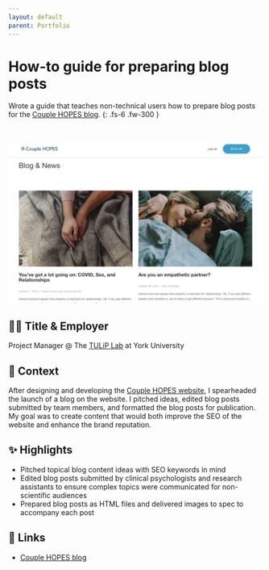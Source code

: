 ```yaml
---
layout: default
parent: Portfolio
---
```


<!-- title: "User Guide: Modifying an InDesign File" -->

# How-to guide for preparing blog posts

Wrote a guide that teaches non-technical users how to prepare blog posts for the [Couple HOPES blog](https://couplehopes.com/static/blog.html).
{: .fs-6 .fw-300 }

<img src="../../assets/images/CH-blog.png" class="table-wrapper" style="width:100%; max-height:20rem; object-fit:cover; overflow-y:clip; object-position: 100% 0; margin-top:2rem;" />

## 👩‍💻 Title & Employer

Project Manager @ The [TULiP Lab](https://www.tuliplab.ca/) at York University

## 📌 Context

After designing and developing the [Couple HOPES website](https://couplehopes.com/), I spearheaded the launch of a blog on the website. I pitched ideas, edited blog posts submitted by team members, and formatted the blog posts for publication. My goal was to create content that would both improve the SEO of the website and enhance the brand reputation.

## ✨ Highlights

- Pitched topical blog content ideas with SEO keywords in mind
- Edited blog posts submitted by clinical psychologists and research assistants to ensure complex topics were communicated for non-scientific audiences
- Prepared blog posts as HTML files and delivered images to spec to accompany each post

## 🔗 Links

- [Couple HOPES blog](https://couplehopes.com/static/blog.html)
